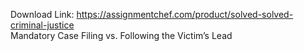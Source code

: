 Download Link: https://assignmentchef.com/product/solved-solved-criminal-justice
<br>
Mandatory Case Filing vs. Following the Victim’s Lead